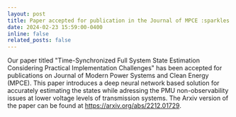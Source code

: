 ```yaml
---
layout: post
title: Paper accepted for publication in the Journal of MPCE :sparkles:
date: 2024-02-23 15:59:00-0400
inline: false
related_posts: false
---
```


Our paper titled "Time-Synchronized Full System State Estimation Considering Practical Implementation Challenges" has been accepted for publications on Journal of Modern Power Systems and Clean Energy (MPCE). This paper introduces a deep neural network based solution for accurately estimating the states while adressing the PMU non-observability issues at lower voltage levels of transmission systems. The Arxiv version of the paper can be found at https://arxiv.org/abs/2212.01729.
